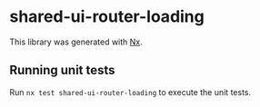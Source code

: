 # shared-ui-router-loading

This library was generated with [Nx](https://nx.dev).

## Running unit tests

Run `nx test shared-ui-router-loading` to execute the unit tests.

